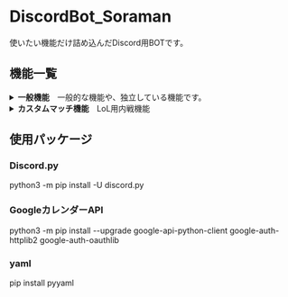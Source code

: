 <!DOCTYPE>
<html>
  <link rel="stylesheet" type="text/css" href="style.css">
  <body>
  <h1>DiscordBot_Soraman</h1>
  使いたい機能だけ詰め込んだDiscord用BOTです。
  <h2>機能一覧</h2>
  <details>
    <summary><b>一般機能</b>　一般的な機能や、独立している機能です。</summary>
    <div style="width:90%; padding:2% 5%; border :solid 2px #bbbbbb;">
    <ul>
      <li><b>ping</b></li>「pong!」を返します
      <li><b>mention</b></li>送信者にメンションを送り返します
      <li><b>help</b></li>コマンドのヘルプを表示します。リアクションの矢印を押すことでページ遷移を可能にしています。  何もリアクションせず30秒経つとリアクションの受付を停止します。
      <li><b>role add</b></li>コマンドを入力したユーザーに役職を付与します。（そらまんランドでのみ機能します）
      <li><b>そらまん</b></li>「呼んだ？」を返します
    </ul>
    </div>
  </details>
  <details>
    <summary><b>カスタムマッチ機能</b>　LoL用内戦機能</summary>
    <div style="width:90%; padding:2% 5%; border :solid 2px #bbbbbb;">
    LoLのカスタムマッチの時のチーム振り分けや、役職を振り分けることでチャットの盗み見防止、誤ったボイスチャットへの入出を防ぐことが出来ます。<br>
    <br>
    <div style="background :#ebe7e7;border :solid 2px #bbbbbb ">
      この機能は前提として以下のテキスト、ボイスチャンネル。役職を必要としています。<br>
      ユーザーが設定する機能は後日追加予定です。<br>
      役職をそれぞれのテキストチャンネルとボイスチャンネルに割り当てることで、トラブルを防ぎます。<br>
    </div>
    <br>
    <table>
      <caption><strong>前提</strong></caption>
      <tr>
        <th>テキストチャンネル</th>
        <th>ボイスチャンネル</th>
        <th>役職</th>
      </tr>
      <tr>
        <th>custom_general</th>
        <th></th>
        <th></th>
      </tr>
      <tr>
        <th>custom-1</th>
        <th>Custom-1</th>
        <th>Custom-1</th>
      </tr>
      <tr>
        <th>custom-2</th>
        <th>Custom-2</th>
        <th>Custom-2</th>
      </tr>
    </table>
    <ul>
      <li><b>custom start</b></li>
      「custom_general」チャンネルに入室している10名を自動的に2チームに振り分けると同時に役職を付与します。
      10名以上の場合はランダムに10名選出されます。10名以下では利用できません。
      <details>
        <summary>プレビュー</summary>
        <img width="80%" src="https://user-images.githubusercontent.com/11624644/76347968-d1fd7580-634a-11ea-9e5a-a597298086ee.gif" alt="custom_start">
      </details>
      <li><b>custom suffle</b></li>
      振り分けられたチームを完全にシャッフルして再度2チームに振り分けます。
      <details>
        <summary>プレビュー</summary>
        <img width="80%" src="https://user-images.githubusercontent.com/11624644/76348957-7633ec00-634c-11ea-9a39-e7d1c59c2e93.gif" alt="custom_start">
      </details>
      <li><b>custom list</b></li>
      チーム関係なく10名全員のリストを表示します。
      <details>
        <summary>プレビュー</summary>
        <img width="80%" src="https://user-images.githubusercontent.com/11624644/76348417-81d2e300-634b-11ea-8dd2-0f0bf7dad1a6.gif" alt="custom_start">
      </details>
      <li><b>custom teamlist</b></li>
      チーム毎のメンバーリストを表示します。
      <details>
        <summary>プレビュー</summary>
        <img width="80%" src="https://user-images.githubusercontent.com/11624644/76348431-88f9f100-634b-11ea-8ed0-9cc662582943.gif" alt="custom_start">
      </details>
      <li><b>custom change [数字] [数字]</b></li>
      チームメンバーリスト等で表示された番号を指定することでチーム間のメンバー移動が出来ます。
      <details>
        <summary>プレビュー</summary>
        <img width="80%" src="https://user-images.githubusercontent.com/11624644/76408908-09166a00-63d1-11ea-9099-c6e9c43c51d4.gif" alt="custom_start">
      </details>
      <li><b>custom win [red or blue]</b></li>
      勝利したチームを指定することでチームメンバー全員に勝利数が1追加されます。
      <li><b>custom result</b></li>
      チーム振り分け機能が終了するまでに最多の勝利数を獲得したメンバーを表示します。
      <details>
        <summary>プレビュー</summary>
        <img width="80%" src="https://user-images.githubusercontent.com/11624644/76348957-7633ec00-634c-11ea-9a39-e7d1c59c2e93.gif" alt="custom_start">
      </details>
      <li><b>custom end</b></li>
      振り分け機能を終了します。メンバーに付けた役職の自動解除、専用テキストチャンネルのログリセット、戦績のリセットを行います。
      <details>
        <summary>プレビュー</summary>
        <img width="80%" src="https://user-images.githubusercontent.com/11624644/76348471-99aa6700-634b-11ea-83b1-16a93a4fd979.gif" alt="custom_start">
      </details>
    </ul>
    </div>
  </details>
<h2>使用パッケージ</h2>
<h3>Discord.py</h3>
  python3 -m pip install -U discord.py
<h3>GoogleカレンダーAPI</h3>
  python3 -m pip install --upgrade google-api-python-client google-auth-httplib2 google-auth-oauthlib
<h3>yaml</h3>
  pip install pyyaml
</body>
</html>
